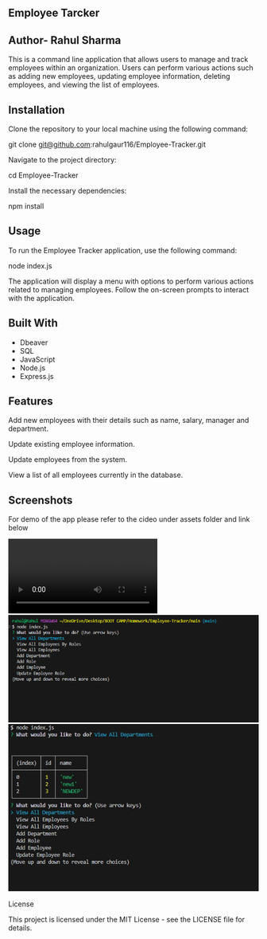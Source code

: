 ## Employee Tarcker
## Author- Rahul Sharma 

This is a command line application that allows users to manage and track employees within an organization. Users can perform various actions such as adding new employees, updating employee information, deleting employees, and viewing the list of employees.


## Installation


Clone the repository to your local machine using the following command:


git clone git@github.com:rahulgaur116/Employee-Tracker.git


Navigate to the project directory:


cd Employee-Tracker


Install the necessary dependencies:


npm install



## Usage

To run the Employee Tracker application, use the following command:


node index.js

The application will display a menu with options to perform various actions related to managing employees. Follow the on-screen prompts to interact with the application.

## Built With
- Dbeaver
- SQL 
- JavaScript
- Node.js
- Express.js


## Features


Add new employees with their details such as name, salary, manager and department.

Update existing employee information.

Update employees from the system.

View a list of all employees currently in the database.


## Screenshots

For demo of the app please refer to the cideo under assets folder and link below

<video controls src="Assets/Functionality demo video.mp4" title="Title"></video>
![alt text](<Assets/Start page.jpg>) 
![alt text](<Assets/View all employees.jpg>)


License

This project is licensed under the MIT License - see the LICENSE file for details.